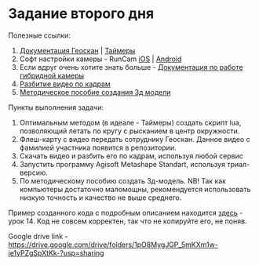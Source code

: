 # Задание второго дня

Полезные ссылки:
1. [Документация Геоскан](https://docs.geoscan.aero) | [Таймеры](https://docs.geoscan.aero/ru/master/programming/lua/lua.html#id2)
2. Софт настройки камеры - RunCam [iOS](https://apps.apple.com/us/app/runcam-app/id1015312292#?platform=iphone) | [Android](https://play.google.com/store/apps/details?id=com.runcam.runcam2&hl=ru&gl=US)
3. Если вдруг очень хотите знать больше - [Документация по работе гибридной камеры](https://www.runcam.com/download/Hybrid/RC_Hybrid_Manual_EN.pdf)
4. [Разбитие видео по кадрам](https://www.img2go.com/convert-to-image)
5. [Методическое пособие создания 3д модели](https://www.agisoft.com/pdf/MS_1.6_tutorial_ru_3D_Model.pdf)

Пункты выполнения задачи:
1. Оптимальным методом (в идеале - Таймеры) создать скрипт lua, позволяющий летать по кругу с рысканием в центр окружности.
2. Флеш-карту с видео передать сотруднику Геоскан. Данное видео с фамилией участника появится в репозитории.
3. Скачать видео и разбить его по кадрам, используя любой сервис
4. Запустить программу Agisoft Metashape Standart, используя триал-версию.
5. По методическому пособию создать 3д-модель.
NB! Так как компьютеры достаточно маломощны, рекомендуется использовать низкую точность и качество не выше среднего. 


Пример созданного кода с подробным описанием находится [здесь](https://github.com/Slond/pioneer_edu/raw/main/Программирование.pdf) - урок 14.
Код не совсем корректен, так что не копируйте его, не поняв.

Google drive link - https://drive.google.com/drive/folders/1pO8MygJGP_5mKXm1w-ie1yPZgSpXtKk-?usp=sharing
